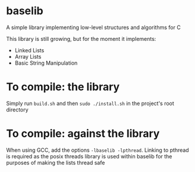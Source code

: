 # baselib

A simple library implementing low-level structures and algorithms for C

This library is still growing, but for the moment it implements:

- Linked Lists
- Array Lists
- Basic String Manipulation


# To compile: the library

Simply run `build.sh` and then `sudo ./install.sh` in the project's root directory


# To compile: against the library

When using GCC, add the options `-lbaselib -lpthread`. Linking to pthread is required as
the posix threads library is used within baselib for the purposes of making the lists 
thread safe

